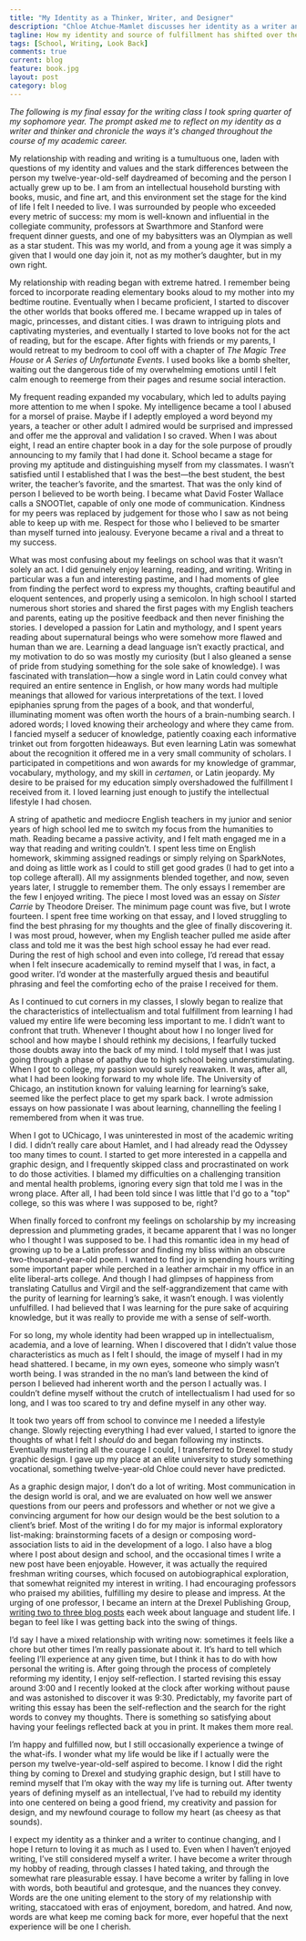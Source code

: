 ```yaml
---
title: "My Identity as a Thinker, Writer, and Designer"
description: "Chloe Atchue-Mamlet discusses her identity as a writer and how it's changed over her academic career"
tagline: How my identity and source of fulfillment has shifted over the years
tags: [School, Writing, Look Back]
comments: true
current: blog
feature: book.jpg
layout: post
category: blog
---
```


*The following is my final essay for the writing class I took spring quarter of my sophomore year. The prompt asked me to reflect on my identity as a writer and thinker and chronicle the ways it's changed throughout the course of my academic career.*

My relationship with reading and writing is a tumultuous one, laden with questions of my identity and values and the stark differences between the person my twelve-year-old-self daydreamed of becoming and the person I actually grew up to be. I am from an intellectual household bursting with books, music, and fine art, and this environment set the stage for the kind of life I felt I needed to live. I was surrounded by people who exceeded every metric of success: my mom is well-known and influential in the collegiate community, professors at Swarthmore and Stanford were frequent dinner guests, and one of my babysitters was an Olympian as well as a star student. This was my world, and from a young age it was simply a given that I would one day join it, not as my mother’s daughter, but in my own right.

My relationship with reading began with extreme hatred. I remember being forced to incorporate reading elementary books aloud to my mother into my bedtime routine. Eventually when I became proficient, I started to discover the other worlds that books offered me. I became wrapped up in tales of magic, princesses, and distant cities. I was drawn to intriguing plots and captivating mysteries, and eventually I started to love books not for the act of reading, but for the escape. After fights with friends or my parents, I would retreat to my bedroom to cool off with a chapter of *The Magic Tree House* or *A Series of Unfortunate Events*. I used books like a bomb shelter, waiting out the dangerous tide of my overwhelming emotions until I felt calm enough to reemerge from their pages and resume social interaction.

My frequent reading expanded my vocabulary, which led to adults paying more attention to me when I spoke. My intelligence became a tool I abused for a morsel of praise. Maybe if I adeptly employed a word beyond my years, a teacher or other adult I admired would be surprised and impressed and offer me the approval and validation I so craved. When I was about eight, I read an entire chapter book in a day for the sole purpose of proudly announcing to my family that I had done it. School became a stage for proving my aptitude and distinguishing myself from my classmates. I wasn’t satisfied until I established that I was the best—the best student, the best writer, the teacher’s favorite, and the smartest. That was the only kind of person I believed to be worth being. I became what David Foster Wallace calls a SNOOTlet, capable of only one mode of communication. Kindness for my peers was replaced by judgement for those who I saw as not being able to keep up with me. Respect for those who I believed to be smarter than myself turned into jealousy. Everyone became a rival and a threat to my success.

What was most confusing about my feelings on school was that it wasn’t solely an act. I did genuinely enjoy learning, reading, and writing. Writing in particular was a fun and interesting pastime, and I had moments of glee from finding the perfect word to express my thoughts, crafting beautiful and eloquent sentences, and properly using a semicolon. In high school I started numerous short stories and shared the first pages with my English teachers and parents, eating up the positive feedback and then never finishing the stories. I developed a passion for Latin and mythology, and I spent years reading about supernatural beings who were somehow more flawed and human than we are. Learning a dead language isn’t exactly practical, and my motivation to do so was mostly my curiosity (but I also gleaned a sense of pride from studying something for the sole sake of knowledge). I was fascinated with translation—how a single word in Latin could convey what required an entire sentence in English, or how many words had multiple meanings that allowed for various interpretations of the text. I loved epiphanies sprung from the pages of a book, and that wonderful, illuminating moment was often worth the hours of a brain-numbing search. I adored words; I loved knowing their archeology and where they came from. I fancied myself a seducer of knowledge, patiently coaxing each informative trinket out from forgotten hideaways. But even learning Latin was somewhat about the recognition it offered me in a very small community of scholars. I participated in competitions and won awards for my knowledge of grammar, vocabulary, mythology, and my skill in *certamen*, or Latin jeopardy. My desire to be praised for my education simply overshadowed the fulfillment I received from it. I loved learning just enough to justify the intellectual lifestyle I had chosen.

A string of apathetic and mediocre English teachers in my junior and senior years of high school led me to switch my focus from the humanities to math. Reading became a passive activity, and I felt math engaged me in a way that reading and writing couldn’t. I spent less time on English homework, skimming assigned readings or simply relying on SparkNotes, and doing as little work as I could to still get good grades (I had to get into a top college afterall). All my assignments blended together, and now, seven years later, I struggle to remember them. The only essays I remember are the few I enjoyed writing. The piece I most loved was an essay on *Sister Carrie* by Theodore Dreiser. The minimum page count was five, but I wrote fourteen. I spent free time working on that essay, and I loved struggling to find the best phrasing for my thoughts and the glee of finally discovering it. I was most proud, however, when my English teacher pulled me aside after class and told me it was the best high school essay he had ever read. During the rest of high school and even into college, I’d reread that essay when I felt insecure academically to remind myself that I was, in fact, a good writer. I’d wonder at the masterfully argued thesis and beautiful phrasing and feel the comforting echo of the praise I received for them.

As I continued to cut corners in my classes, I slowly began to realize that the characteristics of intellectualism and total fulfillment from learning I had valued my entire life were becoming less important to me. I didn’t want to confront that truth. Whenever I thought about how I no longer lived for school and how maybe I should rethink my decisions, I fearfully tucked those doubts away into the back of my mind. I told myself that I was just going through a phase of apathy due to high school being understimulating. When I got to college, my passion would surely reawaken. It was, after all, what I had been looking forward to my whole life. The University of Chicago, an institution known for valuing learning for learning’s sake, seemed like the perfect place to get my spark back. I wrote admission essays on how passionate I was about learning, channelling the feeling I remembered from when it was true.

When I got to UChicago, I was uninterested in most of the academic writing I did. I didn’t really care about Hamlet, and I had already read the Odyssey too many times to count. I started to get more interested in a cappella and graphic design, and I frequently skipped class and procrastinated on work to do those activities. I blamed my difficulties on a challenging transition and mental health problems, ignoring every sign that told me I was in the wrong place. After all, I had been told since I was little that I'd go to a "top" college, so this was where I was supposed to be, right?

When finally forced to confront my feelings on scholarship by my increasing depression and plummeting grades, it became apparent that I was no longer who I thought I was supposed to be. I had this romantic idea in my head of growing up to be a Latin professor and finding my bliss within an obscure two-thousand-year-old poem. I wanted to find joy in spending hours writing some important paper while perched in a leather armchair in my office in an elite liberal-arts college. And though I had glimpses of happiness from translating Catullus and Virgil and the self-aggrandizement that came with the purity of learning for learning’s sake, it wasn’t enough. I was violently unfulfilled. I had believed that I was learning for the pure sake of acquiring knowledge, but it was really to provide me with a sense of self-worth.

For so long, my whole identity had been wrapped up in intellectualism, academia, and a love of learning. When I discovered that I didn’t value those characteristics as much as I felt I should, the image of myself I had in my head shattered. I became, in my own eyes, someone who simply wasn’t worth being. I was stranded in the no man’s land between the kind of person I believed had inherent worth and the person I actually was. I couldn’t define myself without the crutch of intellectualism I had used for so long, and I was too scared to try and define myself in any other way.

It took two years off from school to convince me I needed a lifestyle change. Slowly rejecting everything I had ever valued, I started to ignore the thoughts of what I felt I *should* do and began following my instincts. Eventually mustering all the courage I could, I transferred to Drexel to study graphic design. I gave up my place at an elite university to study something vocational, something twelve-year-old Chloe could never have predicted.

As a graphic design major, I don’t do a lot of writing. Most communication in the design world is oral, and we are evaluated on how well we answer questions from our peers and professors and whether or not we give a convincing argument for how our design would be the best solution to a client’s brief. Most of the writing I do for my major is informal exploratory list-making: brainstorming facets of a design or composing word-association lists to aid in the development of a logo. I also have a blog where I post about design and school, and the occasional times I write a new post have been enjoyable. However, it was actually the required freshman writing courses, which focused on autobiographical exploration, that somewhat reignited my interest in writing. I had encouraging professors who praised my abilities, fulfilling my desire to please and impress. At the urging of one professor, I became an intern at the Drexel Publishing Group, [writing two to three blog posts](http://www.5027mac.org/author/chloe_atchuemamlet/) each week about language and student life. I began to feel like I was getting back into the swing of things.

I’d say I have a mixed relationship with writing now: sometimes it feels like a chore but other times I’m really passionate about it. It’s hard to tell which feeling I’ll experience at any given time, but I think it has to do with how personal the writing is. After going through the process of completely reforming my identity, I enjoy self-reflection. I started revising this essay around 3:00 and I recently looked at the clock after working without pause and was astonished to discover it was 9:30. Predictably, my favorite part of writing this essay has been the self-reflection and the search for the right words to convey my thoughts. There is something so satisfying about having your feelings reflected back at you in print. It makes them more real.

I’m happy and fulfilled now, but I still occasionally experience a twinge of the what-ifs. I wonder what my life would be like if I actually were the person my twelve-year-old-self aspired to become. I know I did the right thing by coming to Drexel and studying graphic design, but I still have to remind myself that I’m okay with the way my life is turning out. After twenty years of defining myself as an intellectual, I’ve had to rebuild my identity into one centered on being a good friend, my creativity and passion for design, and my newfound courage to follow my heart (as cheesy as that sounds).

I expect my identity as a thinker and a writer to continue changing, and I hope I return to loving it as much as I used to. Even when I haven’t enjoyed writing, I’ve still considered myself a writer. I have become a writer through my hobby of reading, through classes I hated taking, and through the somewhat rare pleasurable essay. I have become a writer by falling in love with words, both beautiful and grotesque, and the nuances they convey. Words are the one uniting element to the story of my relationship with writing, staccatoed with eras of enjoyment, boredom, and hatred. And now, words are what keep me coming back for more, ever hopeful that the next experience will be one I cherish.
